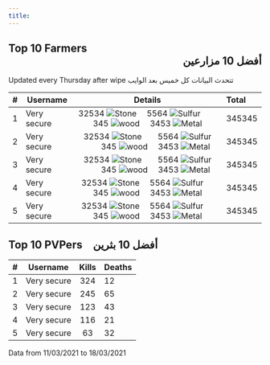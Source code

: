 ```yaml
---
title: 
---
```


<h2> Top 10 Farmers <div style=" text-align: right;">أفضل 10 مزارعين</div></h2>

Updated every Thursday after wipe تتحدث البيانات كل خميس بعد الوايب

| #    | Username            | Details                             |  Total |
|-----------:|---------------------|:-----------------------------------------:|:-----|
| 1  | Very secure         | 32534 ![Stone](https://i.imgur.com/yWuU5wX.png)  5564 ![Sulfur](https://i.imgur.com/qIHMHQf.png)  345 ![wood](https://i.imgur.com/ukswZN1.png)  3453 ![Metal](https://i.imgur.com/HhkZJFa.png)                 | 345345 |
| 2  | Very secure         | 32534 ![Stone](https://i.imgur.com/yWuU5wX.png)  5564 ![Sulfur](https://i.imgur.com/qIHMHQf.png)  345 ![wood](https://i.imgur.com/ukswZN1.png)  3453 ![Metal](https://i.imgur.com/HhkZJFa.png)                 | 345345 |
| 3  | Very secure         | 32534 ![Stone](https://i.imgur.com/yWuU5wX.png)  5564 ![Sulfur](https://i.imgur.com/qIHMHQf.png)  345 ![wood](https://i.imgur.com/ukswZN1.png)  3453 ![Metal](https://i.imgur.com/HhkZJFa.png)                 | 345345 |
| 4  | Very secure         | 32534 ![Stone](https://i.imgur.com/yWuU5wX.png)  5564 ![Sulfur](https://i.imgur.com/qIHMHQf.png)  345 ![wood](https://i.imgur.com/ukswZN1.png)  3453 ![Metal](https://i.imgur.com/HhkZJFa.png)                 | 345345 |
| 5  | Very secure         | 32534 ![Stone](https://i.imgur.com/yWuU5wX.png)  5564 ![Sulfur](https://i.imgur.com/qIHMHQf.png)  345 ![wood](https://i.imgur.com/ukswZN1.png)  3453 ![Metal](https://i.imgur.com/HhkZJFa.png)                 | 345345 |

## Top 10 PVPers أفضل 10 بثرين

| #    | Username            | Kills                             |  Deaths |
|-----------:|---------------------|:-----------------------------------------:|:-----|
| 1  | Very secure         | 324                 | 12 |
| 2  | Very secure         | 245                | 65 |
| 3  | Very secure         | 123                | 43 |
| 4  | Very secure         | 116                 | 21 |
| 5  | Very secure         | 63                 | 32 |

Data from 11/03/2021 to 18/03/2021
